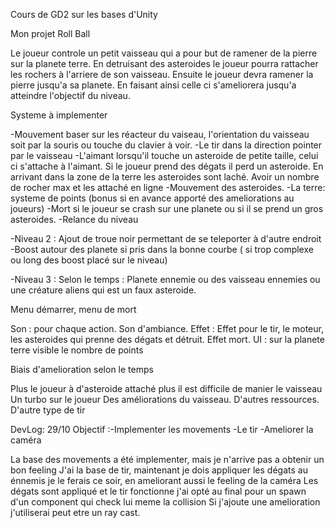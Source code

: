Cours de GD2 sur les bases d'Unity


Mon projet Roll Ball 

Le joueur controle un petit vaisseau qui a pour but de ramener de la pierre sur la planete terre. En detruisant des asteroides le joueur pourra rattacher les rochers à l'arriere de son vaisseau. Ensuite le joueur devra ramener la pierre jusqu'a sa planete. En faisant ainsi celle ci s'ameliorera jusqu'a atteindre l'objectif du niveau.

Systeme à implementer

-Mouvement baser sur les réacteur du vaiseau, l'orientation du vaisseau soit par la souris ou touche du clavier à voir.
-Le tir dans la direction pointer par le vaisseau
-L'aimant lorsqu'il touche un asteroide de petite taille, celui ci s'attache à l'aimant. Si le joueur prend des dégats il perd un asteroide. En arrivant dans la zone de la terre les asteroides sont laché. Avoir un nombre de rocher max et les attaché en ligne 
-Mouvement des asteroides.
-La terre: systeme de points (bonus si en avance apporté des ameliorations au joueurs)
-Mort si le joueur se crash sur une planete ou si il se prend un gros asteroides.
-Relance du niveau

-Niveau 2 : Ajout de troue noir permettant de se teleporter à d'autre endroit
            -Boost autour des planete si pris dans la bonne courbe ( si trop complexe ou long des boost placé sur le niveau)

-Niveau 3 : Selon le temps : Planete ennemie ou des vaisseau ennemies ou une créature aliens qui est un faux asteroide.

Menu démarrer, menu de mort 

Son : pour chaque action. Son d'ambiance.
Effet : Effet pour le tir, le moteur, les asteroides qui prenne des dégats et détruit. Effet mort. 
UI : sur la planete terre visible le nombre de points


Biais d'amelioration selon le temps 

Plus le joueur à d'asteroide attaché plus il est difficile de manier le vaisseau 
Un turbo sur le joueur 
Des améliorations du vaisseau. 
D'autres ressources. 
D'autre type de tir 



DevLog: 
29/10
Objectif :-Implementer les movements 
          -Le tir 
          -Ameliorer la caméra 
          
La base des movements a été implementer, mais je n'arrive pas a obtenir un bon feeling
J'ai la base de tir, maintenant je dois appliquer les dégats au énnemis je le ferais ce soir, en ameliorant aussi le feeling de la caméra 
Les dégats sont appliqué et le tir fonctionne j'ai opté au final pour un spawn d'un component qui check lui meme la collision
Si j'ajoute une amelioration j'utiliserai peut etre un ray cast.
